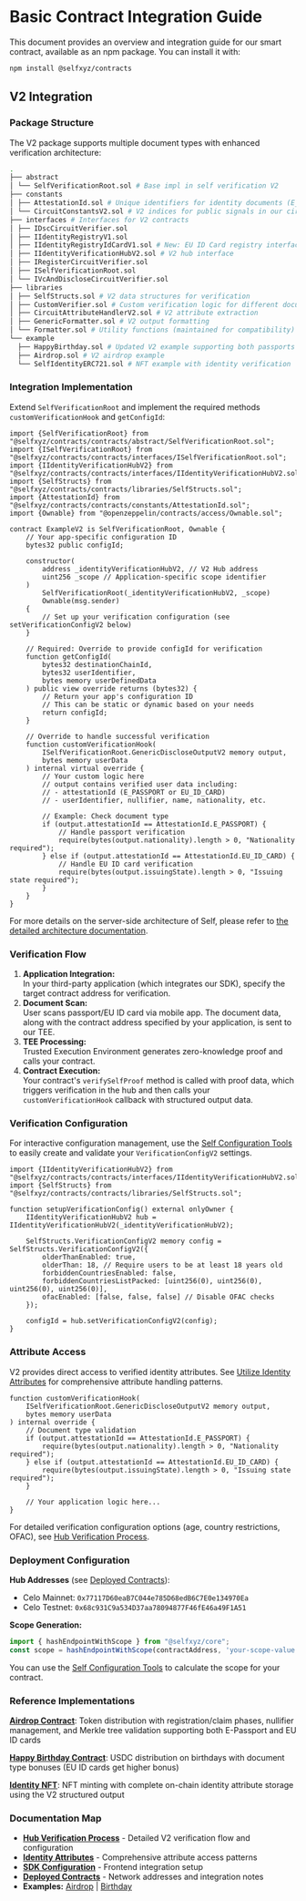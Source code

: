 # Basic Contract Integration Guide

This document provides an overview and integration guide for our smart contract, available as an npm package. You can install it with:

```bash
npm install @selfxyz/contracts
```

## V2 Integration

### Package Structure

The V2 package supports multiple document types with enhanced verification architecture:

```bash
.
├── abstract
│ └── SelfVerificationRoot.sol # Base impl in self verification V2
├── constants
│ ├── AttestationId.sol # Unique identifiers for identity documents (E_PASSPORT, EU_ID_CARD)
│ └── CircuitConstantsV2.sol # V2 indices for public signals in our circuits
├── interfaces # Interfaces for V2 contracts
│ ├── IDscCircuitVerifier.sol
│ ├── IIdentityRegistryV1.sol
│ ├── IIdentityRegistryIdCardV1.sol # New: EU ID Card registry interface
│ ├── IIdentityVerificationHubV2.sol # V2 hub interface
│ ├── IRegisterCircuitVerifier.sol
│ ├── ISelfVerificationRoot.sol
│ └── IVcAndDiscloseCircuitVerifier.sol
├── libraries
│ ├── SelfStructs.sol # V2 data structures for verification
│ ├── CustomVerifier.sol # Custom verification logic for different document types
│ ├── CircuitAttributeHandlerV2.sol # V2 attribute extraction
│ ├── GenericFormatter.sol # V2 output formatting
│ └── Formatter.sol # Utility functions (maintained for compatibility)
└── example
  ├── HappyBirthday.sol # Updated V2 example supporting both passports and EU ID cards
  ├── Airdrop.sol # V2 airdrop example
  └── SelfIdentityERC721.sol # NFT example with identity verification
```

### Integration Implementation

Extend `SelfVerificationRoot` and implement the required methods `customVerificationHook` and `getConfigId`:

```solidity
import {SelfVerificationRoot} from "@selfxyz/contracts/contracts/abstract/SelfVerificationRoot.sol";
import {ISelfVerificationRoot} from "@selfxyz/contracts/contracts/interfaces/ISelfVerificationRoot.sol";
import {IIdentityVerificationHubV2} from "@selfxyz/contracts/contracts/interfaces/IIdentityVerificationHubV2.sol";
import {SelfStructs} from "@selfxyz/contracts/contracts/libraries/SelfStructs.sol";
import {AttestationId} from "@selfxyz/contracts/contracts/constants/AttestationId.sol";
import {Ownable} from "@openzeppelin/contracts/access/Ownable.sol";

contract ExampleV2 is SelfVerificationRoot, Ownable {
    // Your app-specific configuration ID
    bytes32 public configId;
    
    constructor(
        address _identityVerificationHubV2, // V2 Hub address
        uint256 _scope // Application-specific scope identifier
    ) 
        SelfVerificationRoot(_identityVerificationHubV2, _scope)
        Ownable(msg.sender)
    {
        // Set up your verification configuration (see setVerificationConfigV2 below)
    }

    // Required: Override to provide configId for verification
    function getConfigId(
        bytes32 destinationChainId,
        bytes32 userIdentifier, 
        bytes memory userDefinedData
    ) public view override returns (bytes32) {
        // Return your app's configuration ID
        // This can be static or dynamic based on your needs
        return configId;
    }

    // Override to handle successful verification
    function customVerificationHook(
        ISelfVerificationRoot.GenericDiscloseOutputV2 memory output,
        bytes memory userData
    ) internal virtual override {
        // Your custom logic here
        // output contains verified user data including:
        // - attestationId (E_PASSPORT or EU_ID_CARD)
        // - userIdentifier, nullifier, name, nationality, etc.
        
        // Example: Check document type
        if (output.attestationId == AttestationId.E_PASSPORT) {
            // Handle passport verification
            require(bytes(output.nationality).length > 0, "Nationality required");
        } else if (output.attestationId == AttestationId.EU_ID_CARD) {
            // Handle EU ID card verification
            require(bytes(output.issuingState).length > 0, "Issuing state required");
        }
    }
}
```

For more details on the server-side architecture of Self, please refer to [the detailed architecture documentation](../technical-docs/architecture.md).

### Verification Flow

1. **Application Integration:**\
   In your third-party application (which integrates our SDK), specify the target contract address for verification.
2. **Document Scan:**\
   User scans passport/EU ID card via mobile app. The document data, along with the contract address specified by your application, is sent to our TEE.
3. **TEE Processing:**\
   Trusted Execution Environment generates zero-knowledge proof and calls your contract.
4. **Contract Execution:**\
   Your contract's `verifySelfProof` method is called with proof data, which triggers verification in the hub and then calls your `customVerificationHook` callback with structured output data.

### Verification Configuration

For interactive configuration management, use the [Self Configuration Tools](https://tools-mu-one.vercel.app/) to easily create and validate your `VerificationConfigV2` settings.

```solidity
import {IIdentityVerificationHubV2} from "@selfxyz/contracts/contracts/interfaces/IIdentityVerificationHubV2.sol";
import {SelfStructs} from "@selfxyz/contracts/contracts/libraries/SelfStructs.sol";

function setupVerificationConfig() external onlyOwner {
    IIdentityVerificationHubV2 hub = IIdentityVerificationHubV2(_identityVerificationHubV2);
    
    SelfStructs.VerificationConfigV2 memory config = SelfStructs.VerificationConfigV2({
        olderThanEnabled: true,
        olderThan: 18, // Require users to be at least 18 years old
        forbiddenCountriesEnabled: false,
        forbiddenCountriesListPacked: [uint256(0), uint256(0), uint256(0), uint256(0)],
        ofacEnabled: [false, false, false] // Disable OFAC checks
    });
    
    configId = hub.setVerificationConfigV2(config);
}
```

### Attribute Access

V2 provides direct access to verified identity attributes. See [Utilize Identity Attributes](utilize-passport-attributes.md) for comprehensive attribute handling patterns.

```solidity
function customVerificationHook(
    ISelfVerificationRoot.GenericDiscloseOutputV2 memory output,
    bytes memory userData
) internal override {
    // Document type validation
    if (output.attestationId == AttestationId.E_PASSPORT) {
        require(bytes(output.nationality).length > 0, "Nationality required");
    } else if (output.attestationId == AttestationId.EU_ID_CARD) {
        require(bytes(output.issuingState).length > 0, "Issuing state required");
    }
    
    // Your application logic here...
}
```

For detailed verification configuration options (age, country restrictions, OFAC), see [Hub Verification Process](../verification-in-the-identityverificationhub.md).

### Deployment Configuration

**Hub Addresses** (see [Deployed Contracts](deployed-contracts.md)):
- Celo Mainnet: `0x77117D60eaB7C044e785D68edB6C7E0e134970Ea`
- Celo Testnet: `0x68c931C9a534D37aa78094877F46fE46a49F1A51`

**Scope Generation:**
```typescript
import { hashEndpointWithScope } from "@selfxyz/core";
const scope = hashEndpointWithScope(contractAddress, 'your-scope-value');
```

You can use the [Self Configuration Tools](https://tools-mu-one.vercel.app/) to calculate the scope for your contract.

### Reference Implementations

**[Airdrop Contract](https://github.com/selfxyz/self/blob/main/contracts/contracts/example/Airdrop.sol)**: Token distribution with registration/claim phases, nullifier management, and Merkle tree validation supporting both E-Passport and EU ID cards

**[Happy Birthday Contract](https://github.com/selfxyz/self/blob/main/contracts/contracts/example/HappyBirthday.sol)**: USDC distribution on birthdays with document type bonuses (EU ID cards get higher bonus)

**[Identity NFT](https://github.com/selfxyz/self/blob/main/contracts/contracts/example/SelfIdentityERC721.sol)**: NFT minting with complete on-chain identity attribute storage using the V2 structured output

### Documentation Map

- **[Hub Verification Process](../verification-in-the-identityverificationhub.md)** - Detailed V2 verification flow and configuration
- **[Identity Attributes](utilize-passport-attributes.md)** - Comprehensive attribute access patterns
- **[SDK Configuration](frontend-configuration.md)** - Frontend integration setup
- **[Deployed Contracts](deployed-contracts.md)** - Network addresses and integration notes
- **Examples:** [Airdrop](airdrop-example.md) | [Birthday](happy-birthday-example.md)